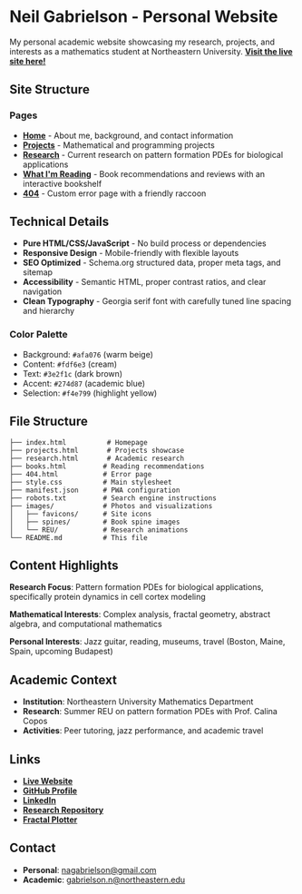# Neil Gabrielson - Personal Website

My personal academic website showcasing my research, projects, and interests as a mathematics student at Northeastern University. **[Visit the live site here!](https://neilgabrielson.com)**

## Site Structure

### Pages
- **[Home](index.html)** - About me, background, and contact information
- **[Projects](projects.html)** - Mathematical and programming projects
- **[Research](research.html)** - Current research on pattern formation PDEs for biological applications
- **[What I'm Reading](books.html)** - Book recommendations and reviews with an interactive bookshelf
- **[404](404.html)** - Custom error page with a friendly raccoon

## Technical Details

- **Pure HTML/CSS/JavaScript** - No build process or dependencies
- **Responsive Design** - Mobile-friendly with flexible layouts
- **SEO Optimized** - Schema.org structured data, proper meta tags, and sitemap
- **Accessibility** - Semantic HTML, proper contrast ratios, and clear navigation
- **Clean Typography** - Georgia serif font with carefully tuned line spacing and hierarchy

### Color Palette
- Background: `#afa076` (warm beige)
- Content: `#fdf6e3` (cream)
- Text: `#3e2f1c` (dark brown)
- Accent: `#274d87` (academic blue)
- Selection: `#f4e799` (highlight yellow)

## File Structure

```
├── index.html          # Homepage
├── projects.html       # Projects showcase
├── research.html       # Academic research
├── books.html         # Reading recommendations
├── 404.html           # Error page
├── style.css          # Main stylesheet
├── manifest.json      # PWA configuration
├── robots.txt         # Search engine instructions
├── images/            # Photos and visualizations
│   ├── favicons/      # Site icons
│   ├── spines/        # Book spine images
│   └── REU/           # Research animations
└── README.md          # This file
```

## Content Highlights

**Research Focus**: Pattern formation PDEs for biological applications, specifically protein dynamics in cell cortex modeling

**Mathematical Interests**: Complex analysis, fractal geometry, abstract algebra, and computational mathematics

**Personal Interests**: Jazz guitar, reading, museums, travel (Boston, Maine, Spain, upcoming Budapest)

## Academic Context

- **Institution**: Northeastern University Mathematics Department
- **Research**: Summer REU on pattern formation PDEs with Prof. Calina Copos
- **Activities**: Peer tutoring, jazz performance, and academic travel

## Links

- **[Live Website](https://neilgabrielson.com)**
- **[GitHub Profile](https://github.com/neilgabrielson)**
- **[LinkedIn](https://www.linkedin.com/in/neilgabrielson)**
- **[Research Repository](https://github.com/CoposGroup/WavesExcitability)**
- **[Fractal Plotter](https://neilgabrielson.com/fractals/)**

## Contact

- **Personal**: nagabrielson@gmail.com
- **Academic**: gabrielson.n@northeastern.edu

